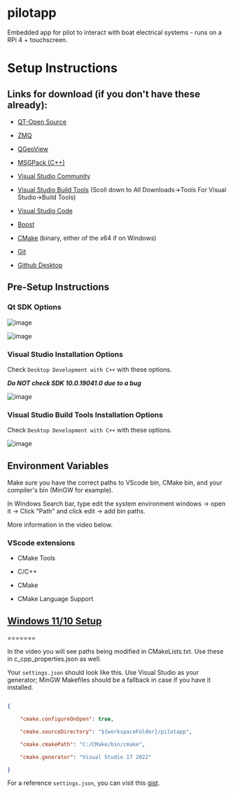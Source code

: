 # pilotapp

 Embedded app for pilot to interact with boat electrical systems - runs on a RPi 4 + touchscreen.




# Setup Instructions




## Links for download (if you don't have these already):

- [QT-Open Source](https://www.qt.io/download-open-source?hsCtaTracking=9f6a2170-a938-42df-a8e2-a9f0b1d6cdce%7C6cb0de4f-9bb5-4778-ab02-bfb62735f3e5)

- [ZMQ](https://github.com/zeromq/libzmq)

- [QGeoView](https://github.com/AmonRaNet/QGeoView)

- [MSGPack (C++)](https://github.com/msgpack/msgpack-c/tree/cpp_master)

- [Visual Studio Community](https://visualstudio.microsoft.com/downloads/)

- [Visual Studio Build Tools](https://visualstudio.microsoft.com/downloads/) (Scoll down to All Downloads->Tools For Visual Studio->Build Tools)

- [Visual Studio Code](https://code.visualstudio.com/download)

- [Boost](https://www.boost.org/users/download/)

- [CMake](https://cmake.org/download/) (binary, either of the x64 if on Windows)

- [Git](https://git-scm.com/downloads)

- [Github Desktop](https://desktop.github.com/) 




## Pre-Setup Instructions




### Qt SDK Options




![image](https://user-images.githubusercontent.com/77907654/180627100-e91bf413-128a-4d33-a34f-a3e352bcf824.png)

![image](https://user-images.githubusercontent.com/77907654/180627116-20b05471-68d5-45de-8498-da5103262053.png)







### Visual Studio Installation Options

Check `Desktop Development with C++` with these options.

***Do NOT check SDK 10.0.19041.0 due to a bug***




![image](https://user-images.githubusercontent.com/77907654/180627121-6a3ef022-6010-4a4f-855d-4ff16d0a6355.png)







### Visual Studio Build Tools Installation Options

Check `Desktop Development with C++` with these options.




![image](https://user-images.githubusercontent.com/77907654/180627126-96670f5c-65cb-46ec-9574-75ff407a041f.png)




## Environment Variables

Make sure you have the correct paths to VScode bin, CMake bin, and your compiler's bin (MinGW for example). 

In Windows Search bar, type edit the system environment windows -> open it -> Click "Path" and click edit -> add bin paths.

More information in the video below.




### VScode extensions

- CMake Tools

- C/C++

- CMake

- CMake Language Support




## [Windows 11/10 Setup](https://youtu.be/8bXEM16MvEQ)


=======

In the video you will see paths being modified in CMakeLists.txt. Use these in c_cpp_properties.json as well.

Your `settings.json` should look like this. Use Visual Studio as your generator; MinGW Makefiles should be a fallback in case if you have it installed.

```json

{

    "cmake.configureOnOpen": true,

    "cmake.sourceDirectory": "${workspaceFolder}/pilotapp",

    "cmake.cmakePath": "C:/CMake/bin/cmake",

    "cmake.generator": "Visual Studio 17 2022"

}

```




For a reference `settings.json`, you can visit this [gist](https://gist.github.com/richardwei6/95667e3b3287590bc7874ccd1745cff1).
